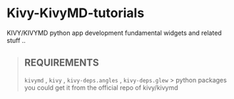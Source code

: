 # Kivy-KivyMD-tutorials
KIVY/KIVYMD python app development fundamental widgets and related stuff ..

>## REQUIREMENTS 
> `kivymd` , `kivy` , `kivy-deps.angles` , `kivy-deps.glew` > python packages 
> you could get it from the official repo of kivy/kivymd 


